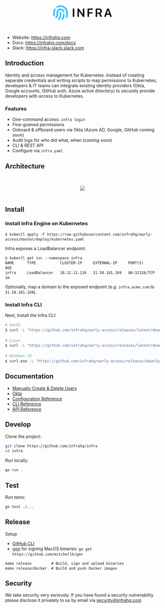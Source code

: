 <br/>
<br/>
<br/>
<p align="center">
  <img src="./docs/images/logo.svg" height="48" />
</p>
<br/>

* Website: https://infrahq.com
* Docs: https://infrahq.com/docs
* Slack: https://infra-slack.slack.com

## Introduction
Identity and access management for Kubernetes. Instead of creating separate credentials and writing scripts to map permissions to Kubernetes, developers & IT teams can integrate existing identity providers (Okta, Google accounts, GitHub auth, Azure active directory) to securely provide developers with access to Kubernetes.

### Features
* One-command access: `infra login`
* Fine-grained permissions
* Onboard & offboard users via Okta (Azure AD, Google, GitHub coming soon)
* Audit logs for who did what, when (coming soon)
* CLI & REST API
* Configure via `infra.yaml`

## Architecture

<p align="center">
  <br/>
  <br/>
  <img src="https://user-images.githubusercontent.com/251292/113448649-395cec00-93ca-11eb-9c70-ea4c5c9f82da.png" />
  <br/>
  <br/>
</p>


## Install

### Install Infra Engine on Kubernetes

```
$ kubectl apply -f https://raw.githubusercontent.com/infrahq/early-access/master/deploy/kubernetes.yaml
```

Infra exposes a LoadBalancer endpoint:

```
$ kubectl get svc --namespace infra
NAME      TYPE           CLUSTER-IP     EXTERNAL-IP     PORT(S)        AGE
infra     LoadBalancer   10.12.11.116   31.58.101.169   80:32326/TCP   1m
```

Optionally, map a domain to the exposed endpoint (e.g. `infra.acme.com` to `31.58.101.169`).

### Install Infra CLI

Next, Install the Infra CLI:

```bash
# macOS
$ curl -L "https://github.com/infrahq/early-access/releases/latest/download/infra-darwin-$(uname -m)" -o /usr/local/bin/infra && chmod +x /usr/local/bin/infra

# Linux
$ curl -L "https://github.com/infrahq/early-access/releases/latest/download/infra-linux-$(uname -m)" -o /usr/local/bin/infra && chmod +x /usr/local/bin/infra

# Windows 10
$ curl.exe -L "https://github.com/infrahq/early-access/releases/download/latest/infra-windows-amd64.exe" -o infra.exe
```

## Documentation
* [Manually Create & Delete Users](./docs/manual.md)
* [Okta](./docs/okta.md)
* [Configuration Reference](./docs/configuration.md)
* [CLI Reference](./docs/cli.md)
* [API Reference](./docs/api.md)

## Develop

Clone the project:

```bash
git clone https://github.com/infrahq/infra
cd infra
```

Run locally:

```bash
go run .
```

## Test

Run tests:

```bash
go test ./...
```

## Release

Setup

* [GitHub CLI](https://github.com/cli/cli)
* [gon](https://github.com/mitchellh/gon) for signing MacOS binaries: `go get https://github.com/mitchellh/gon`

```
make release         # Build, sign and upload binaries
make release/docker  # Build and push Docker images
```

## Security
We take security very seriously. If you have found a security vulnerability please disclose it privately to us by email via [security@infrahq.com](mailto:security@infrahq.com)
